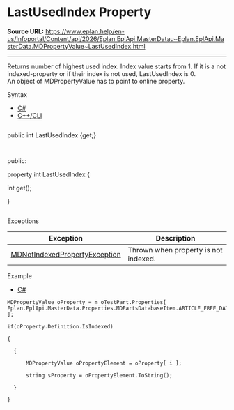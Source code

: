 # LastUsedIndex Property

**Source URL:** https://www.eplan.help/en-us/Infoportal/Content/api/2026/Eplan.EplApi.MasterDatau~Eplan.EplApi.MasterData.MDPropertyValue~LastUsedIndex.html

---

Returns number of highest used index. Index value starts from 1. If it is a not indexed-property or if their index is not used, LastUsedIndex is 0.  
An object of MDPropertyValue has to point to online property.

Syntax

- [C#](#i-syntax-CS)
- [C++/CLI](#i-syntax-CPP2005)

```
```
public int LastUsedIndex {get;}
```
```

```
```
public:

property int LastUsedIndex {

   int get();

}
```
```

Exceptions

| Exception | Description |
| --- | --- |
| [MDNotIndexedPropertyException](Eplan.EplApi.MasterDatau~Eplan.EplApi.MasterData.MDNotIndexedPropertyException.html) | Thrown when property is not indexed. |

Example

- [C#](#i-tab-content-ef489791-2312-43f7-87fb-cba50476b147)

```
MDPropertyValue oProperty = m_oTestPart.Properties[ Eplan.EplApi.MasterData.Properties.MDPartsDatabaseItem.ARTICLE_FREE_DATA_VALUE ];

if(oProperty.Definition.IsIndexed)

{

  {

      MDPropertyValue oPropertyElement = oProperty[ i ];

      string sProperty = oPropertyElement.ToString();

  }

}
```
